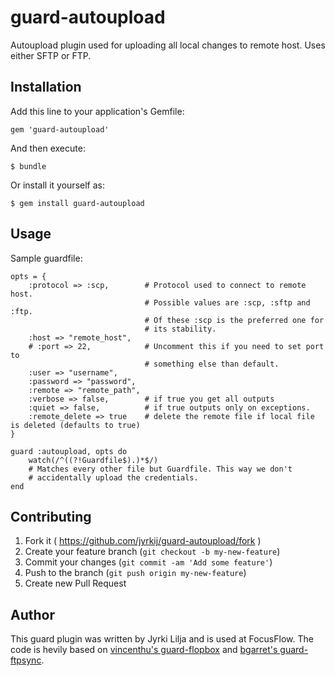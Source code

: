 # guard-autoupload

Autoupload plugin used for uploading all local changes to remote host.
Uses either SFTP or FTP.

## Installation

Add this line to your application's Gemfile:

    gem 'guard-autoupload'

And then execute:

    $ bundle

Or install it yourself as:

    $ gem install guard-autoupload

## Usage

Sample guardfile:

    opts = {
        :protocol => :scp,        # Protocol used to connect to remote host.
                                  # Possible values are :scp, :sftp and :ftp.
                                  # Of these :scp is the preferred one for
                                  # its stability.
        :host => "remote_host",
        # :port => 22,            # Uncomment this if you need to set port to
                                  # something else than default.
        :user => "username",
        :password => "password",
        :remote => "remote_path",
        :verbose => false,        # if true you get all outputs
        :quiet => false,          # if true outputs only on exceptions.
        :remote_delete => true    # delete the remote file if local file is deleted (defaults to true)
    }

    guard :autoupload, opts do
        watch(/^((?!Guardfile$).)*$/)
        # Matches every other file but Guardfile. This way we don't
        # accidentally upload the credentials.
    end

## Contributing

1. Fork it ( https://github.com/jyrkij/guard-autoupload/fork )
2. Create your feature branch (`git checkout -b my-new-feature`)
3. Commit your changes (`git commit -am 'Add some feature'`)
4. Push to the branch (`git push origin my-new-feature`)
5. Create new Pull Request

## Author

This guard plugin was written by Jyrki Lilja and is used at FocusFlow.
The code is hevily based on [vincenthu's guard-flopbox][gsftp] and
[bgarret's guard-ftpsync][gftp].

[gsftp]: https://github.com/vincentchu/guard-flopbox
[gftp]: https://github.com/bgarret/guard-ftpsync

